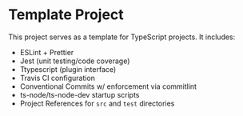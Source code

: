 # Template Project

This project serves as a template for TypeScript projects. It includes:

- ESLint + Prettier
- Jest (unit testing/code coverage)
- Ttypescript (plugin interface)
- Travis CI configuration
- Conventional Commits w/ enforcement via commitlint
- ts-node/ts-node-dev startup scripts
- Project References for `src` and `test` directories
